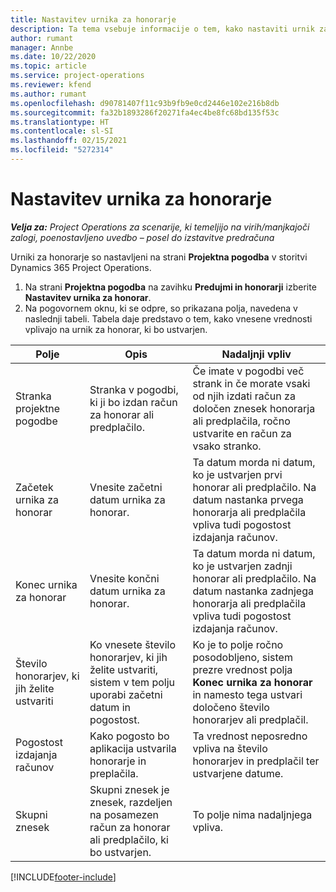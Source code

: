```yaml
---
title: Nastavitev urnika za honorarje
description: Ta tema vsebuje informacije o tem, kako nastaviti urnik za honorar za Project Operations.
author: rumant
manager: Annbe
ms.date: 10/22/2020
ms.topic: article
ms.service: project-operations
ms.reviewer: kfend
ms.author: rumant
ms.openlocfilehash: d90781407f11c93b9fb9e0cd2446e102e216b8db
ms.sourcegitcommit: fa32b1893286f20271fa4ec4be8fc68bd135f53c
ms.translationtype: HT
ms.contentlocale: sl-SI
ms.lasthandoff: 02/15/2021
ms.locfileid: "5272314"
---
```

# <a name="set-up-a-retainer-schedule"></a>Nastavitev urnika za honorarje

_**Velja za:** Project Operations za scenarije, ki temeljijo na virih/manjkajoči zalogi, poenostavljeno uvedbo – posel do izstavitve predračuna_

Urniki za honorarje so nastavljeni na strani **Projektna pogodba** v storitvi Dynamics 365 Project Operations.

1. Na strani **Projektna pogodba** na zavihku **Predujmi in honorarji** izberite **Nastavitev urnika za honorar**.
2. Na pogovornem oknu, ki se odpre, so prikazana polja, navedena v naslednji tabeli. Tabela daje predstavo o tem, kako vnesene vrednosti vplivajo na urnik za honorar, ki bo ustvarjen.

| Polje | Opis | Nadaljnji vpliv |
| --- | --- | --- |
| Stranka projektne pogodbe | Stranka v pogodbi, ki ji bo izdan račun za honorar ali predplačilo. | Če imate v pogodbi več strank in če morate vsaki od njih izdati račun za določen znesek honorarja ali predplačila, ročno ustvarite en račun za vsako stranko. |
| Začetek urnika za honorar | Vnesite začetni datum urnika za honorar. | Ta datum morda ni datum, ko je ustvarjen prvi honorar ali predplačilo. Na datum nastanka prvega honorarja ali predplačila vpliva tudi pogostost izdajanja računov. |
| Konec urnika za honorar | Vnesite končni datum urnika za honorar. | Ta datum morda ni datum, ko je ustvarjen zadnji honorar ali predplačilo. Na datum nastanka zadnjega honorarja ali predplačila vpliva tudi pogostost izdajanja računov. |
| Število honorarjev, ki jih želite ustvariti | Ko vnesete število honorarjev, ki jih želite ustvariti, sistem v tem polju uporabi začetni datum in pogostost. | Ko je to polje ročno posodobljeno, sistem prezre vrednost polja **Konec urnika za honorar** in namesto tega ustvari določeno število honorarjev ali predplačil. |
| Pogostost izdajanja računov | Kako pogosto bo aplikacija ustvarila honorarje in preplačila. | Ta vrednost neposredno vpliva na število honorarjev in predplačil ter ustvarjene datume. |
| Skupni znesek | Skupni znesek je znesek, razdeljen na posamezen račun za honorar ali predplačilo, ki bo ustvarjen. | To polje nima nadaljnjega vpliva. |


[!INCLUDE[footer-include](../../includes/footer-banner.md)]